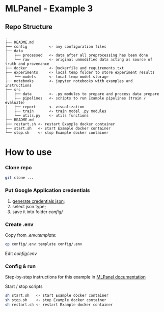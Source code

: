 # MLPanel - Example 3


Repo Structure
--------------------

    .
    ├── README.md
    ├── config          <- any configuration files
    ├── data   
    │   ├── processed   <- data after all preprocessing has been done
    │   └── raw         <- original unmodified data acting as source of truth and provenance
    ├── docker          <- Dockerfile and requirements.txt
    ├── experiments     <- local temp folder to store experiment results 
    │   └── models      <- local temp model storage
    ├── notebooks       <- jupyter notebooks with examples and instructions
    ├── src
    │   ├── data        <- .py modules to prepare and process data prepare
    │   ├── pipelines   <- scripts to run Example pipelines (train / evaluate) 
    │   ├── report      <- visualization
    │   ├── train       <- train model .py modules
    │   └── utils.py    <- utils functions
    ├── README.md
    ├── restart.sh <- restart Example docker container
    ├── start.sh   <- start Example docker container
    └── stop.sh    <- stop Example docker container
     

# How to use

### Clone repo

```bash
git clone ...
```

### Put Google Application credentials

1. [generate credentials json](https://console.cloud.google.com/apis/credentials/serviceaccountkey);
2. select json type;
3. save it into folder *config/* 

### Create .env

Copy from *.env.template*:

```bash
cp config/.env.template config/.env
```

Edit *config/.env*

### Config & run 

Step-by-step instructions for this example in [MLPanel documentation](https://mlrepa.gitbook.io/mlpanel/tutorials/get-started/examples-with-jupyter-notebook#example-3-deploy-model-as-web-service-with-gcp-tbd) 


Start / stop scripts 

```bash
sh start.sh   <- start Example docker container
sh stop.sh    <- stop Example docker container
sh restart.sh <- restart Example docker container

``` 
